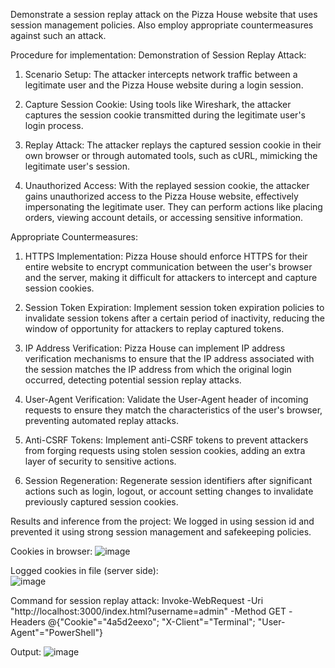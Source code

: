 Demonstrate a session replay attack on the Pizza House website that uses session management policies. Also employ appropriate countermeasures against such an attack.

 Procedure for implementation:
Demonstration of Session Replay Attack:

1. Scenario Setup: The attacker intercepts network traffic between a legitimate user and the Pizza House website during a login session.

2. Capture Session Cookie: Using tools like Wireshark, the attacker captures the session cookie transmitted during the legitimate user's login process.

3. Replay Attack: The attacker replays the captured session cookie in their own browser or through automated tools, such as cURL, mimicking the legitimate user's session.

4. Unauthorized Access: With the replayed session cookie, the attacker gains unauthorized access to the Pizza House website, effectively impersonating the legitimate user. They can perform actions like placing orders, viewing account details, or accessing sensitive information.

Appropriate Countermeasures:

1. HTTPS Implementation: Pizza House should enforce HTTPS for their entire website to encrypt communication between the user's browser and the server, making it difficult for attackers to intercept and capture session cookies.

2. Session Token Expiration: Implement session token expiration policies to invalidate session tokens after a certain period of inactivity, reducing the window of opportunity for attackers to replay captured tokens.

3. IP Address Verification: Pizza House can implement IP address verification mechanisms to ensure that the IP address associated with the session matches the IP address from which the original login occurred, detecting potential session replay attacks.

4. User-Agent Verification: Validate the User-Agent header of incoming requests to ensure they match the characteristics of the user's browser, preventing automated replay attacks.

5. Anti-CSRF Tokens: Implement anti-CSRF tokens to prevent attackers from forging requests using stolen session cookies, adding an extra layer of security to sensitive actions.

6. Session Regeneration: Regenerate session identifiers after significant actions such as login, logout, or account setting changes to invalidate previously captured session cookies.


Results and inference from the project:
We logged in using session id and prevented it using strong session management and safekeeping policies.



Cookies in browser: 
![image](https://github.com/lobhasap/Session-Replay/assets/142318426/c7888b23-7e68-4ba1-a3a6-27a3416b8a73)

 


Logged cookies in file (server side):  
![image](https://github.com/lobhasap/Session-Replay/assets/142318426/addd8439-fce5-4de7-ab1c-879968a5bed2)




Command for session replay attack:
Invoke-WebRequest -Uri "http://localhost:3000/index.html?username=admin" -Method GET -Headers @{"Cookie"="4a5d2eexo"; "X-Client"="Terminal"; "User-Agent"="PowerShell"}



Output:
![image](https://github.com/lobhasap/Session-Replay/assets/142318426/5d242570-3734-4539-a712-4338c05ad26f)
 
